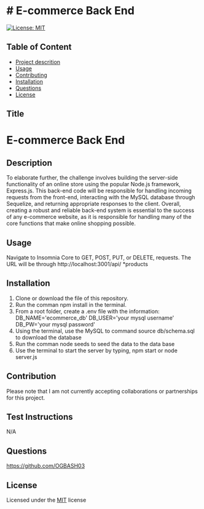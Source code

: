 # # E-commerce Back End

[![License: MIT](https://img.shields.io/badge/License-MIT-yellow.svg)](https://opensource.org/licenses/MIT)

## Table of Content
- [Project descrition](#Description)
- [Usage](#Usage)
- [Contributing](#Contributing)
- [Installation](#Installation)
- [Questions](#Questions)
- [License](#License)

## Title
# E-commerce Back End

## Description
To elaborate further, the challenge involves building the server-side functionality of an online store using the popular Node.js framework, Express.js. This back-end code will be responsible for handling incoming requests from the front-end, interacting with the MySQL database through Sequelize, and returning appropriate responses to the client. Overall, creating a robust and reliable back-end system is essential to the success of any e-commerce website, as it is responsible for handling many of the core functions that make online shopping possible.

## Usage
Navigate to Insomnia Core to GET, POST, PUT, or DELETE, requests. The URL will be through http://localhost:3001/api/ *products 

## Installation
1. Clone or download the file of this repository.
2. Run the comman npm install in the terminal.
3. From a root folder, create a .env file with the information:
DB_NAME='ecommerce_db'
DB_USER='your mysql username'
DB_PW='your mysql password'
4. Using the terminal, use the MySQL to command source db/schema.sql to download the database
5. Run the comman node seeds to seed the data to the data base
6. Use the terminal to start the server by typing, npm start or node server.js

## Contribution
Please note that I am not currently accepting collaborations or partnerships for this project.

## Test Instructions
N/A

## Questions

https://github.com/OGBASH03

## License
Licensed under the [MIT](https://opensource.org/licenses/MIT) license
    